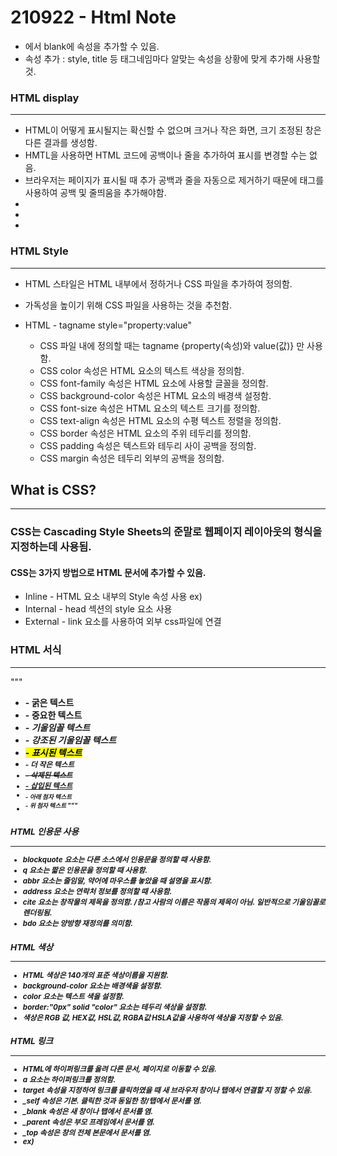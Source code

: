 # 210922 - Html Note

- <tagname blank> 에서 blank에 속성을 추가할 수 있음.
- 속성 추가 : style, title 등 태그네임마다 알맞는 속성을 상황에 맞게 추가해 사용할 것.

### HTML display
------------
+ HTML이 어떻게 표시될지는 확신할 수 없으며 크거나 작은 화면, 크기 조정된 창은 다른 결과를 생성함.
+ HMTL을 사용하면 HTML 코드에 공백이나 줄을 추가하여 표시를 변경할 수는 없음.
+ 브라우저는 페이지가 표시될 때 추가 공백과 줄을 자동으로 제거하기 때문에 태그를 사용하여 공백 및 줄띄움을 추가해야함.
+ <!--<hr> 태그는 HTML 페이지에서 수평선을 표시함. 콘텐츠를 분리할 때 사용됨. -->
+ <!--<br> 태그는 HTML 페이지에서 enter(줄바꿈)와 같은 역할을 함.-->
+ <!--<pre> 태그는 글꼴Courier로 표시되며 공백과 줄바꿈을 모두 유지함.-->

### HTML Style
------------
+ HTML 스타일은 HTML 내부에서 정하거나 CSS 파일을 추가하여 정의함.
+ 가독성을 높이기 위해 CSS 파일을 사용하는 것을 추천함.

+ HTML - tagname style="property:value"
	+ CSS 파일 내에 정의할 때는 tagname {property(속성)와 value(값)} 만 사용함.
	+ CSS color 속성은 HTML 요소의 텍스트 색상을 정의함.
	+ CSS font-family 속성은 HTML 요소에 사용할 글꼴을 정의함.
	+ CSS background-color 속성은 HTML 요소의 배경색 설정함.
	+ CSS font-size 속성은 HTML 요소의 텍스트 크기를 정의함.
	+ CSS text-align 속성은 HTML 요소의 수평 텍스트 정렬을 정의함.
	+ CSS border 속성은 HTML 요소의 주위 테두리를 정의함.
	+ CSS padding 속성은 텍스트와 테두리 사이 공백을 정의함.
	+ CSS margin 속성은 테두리 외부의 공백을 정의함.

## What is CSS?
------------
### CSS는 Cascading Style Sheets의 준말로 웹페이지 레이아웃의 형식을 지정하는데 사용됨.

#### CSS는 3가지 방법으로 HTML 문서에 추가할 수 있음.
+ Inline - HTML 요소 내부의 Style 속성 사용 ex) <!--<h1 style="color:blue">안녕하세요</h1>-->
+ Internal - head 섹션의 style 요소 사용
+ External - link 요소를 사용하여 외부 css파일에 연결

### HTML 서식
------------
"""
+ <b> - 굵은 텍스트
+ <strong> - 중요한 텍스트
+  <i> - 기울임꼴 텍스트
+ <em> - 강조된 기울임꼴 텍스트
+ <mark> - 표시된 텍스트
+ <small> - 더 작은 텍스트
+ <del> - 삭제된 텍스트
+ <ins> - 삽입된 텍스트
+ <sub> - 아래 첨자 텍스트
+ <sup> - 위 첨자 텍스트
"""
### HTML 인용문 사용
------------
+ blockquote 요소는 다른 소스에서 인용문을 정의할 때 사용함.
+ q 요소는 짧은 인용문을 정의할 때 사용함.
+ abbr 요소는 줄임말, 약어에 마우스를 놓았을 때 설명을 표시함.
+ address 요소는 연락처 정보를 정의할 때 사용함.
+ cite 요소는 창작물의 제목을 정의함. /참고 사람의 이름은 작품의 제목이 아님. 일반적으로 기울임꼴로 렌더링됨.
+ bdo 요소는 양방향 재정의를 의미함.

### HTML 색상
------------
+ HTML 색상은 140개의 표준 색상이름을 지원함.
+ background-color 요소는 배경색을 설정함.
+ color 요소는 텍스트 색을 설정함.
+ border:"0px" solid "color" 요소는 테두리 색상을 설정함.
+ 색상은 RGB 값, HEX값, HSL값, RGBA값 HSLA값을 사용하여 색상을 지정할 수 있음.

### HTML 링크
------------
+ HTML에 하이퍼링크를 올려 다른 문서, 페이지로 이동할 수 있음.
+ a 요소는 하이퍼링크를 정의함.
+ target 속성을 지정하여 링크를 클릭하였을 때 새 브라우저 창이나 탭에서 연결할 지 정할 수 있음.
+ _self 속성은 기본. 클릭한 것과 동일한 창/탭에서 문서를 염.
+ _blank 속성은 새 창이나 탭에서 문서를 염.
+ _parent 속성은 부모 프레임에서 문서를 염.
+ _top 속성은 창의 전체 본문에서 문서를 염.
+ ex) <!--<a href="www.google.com" target="_black">구글 홈</a>-->
